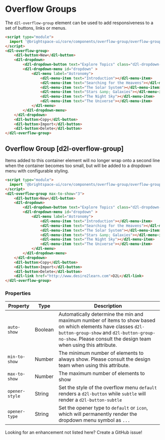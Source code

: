 # Overflow Groups
The `d2l-overflow-group` element can be used to add responsiveness to a set of buttons, links or menus. 

<!-- docs: demo autoSize:false display:block size:medium -->
```html
<script type="module">
  import '@brightspace-ui/core/components/overflow-group/overflow-group.js';
</script>
<d2l-overflow-group>
	<d2l-button>New</d2l-button>
	<d2l-dropdown>
		<d2l-dropdown-button text="Explore Topics" class="d2l-dropdown-opener"></button>
		<d2l-dropdown-menu id="dropdown" >
			<d2l-menu label="Astronomy">
				<d2l-menu-item text="Introduction"></d2l-menu-item>
				<d2l-menu-item text="Searching for the Heavens"></d2l-menu-item>
				<d2l-menu-item text="The Solar System"></d2l-menu-item>
				<d2l-menu-item text="Stars &amp; Galaxies"></d2l-menu-item>
				<d2l-menu-item text="The Night Sky"></d2l-menu-item>
				<d2l-menu-item text="The Universe"></d2l-menu-item>
			</d2l-menu>
		</d2l-dropdown-menu>
	</d2l-dropdown>
	<d2l-button>Copy</d2l-button>
	<d2l-button>Import</d2l-button>
	<d2l-button>Delete</d2l-button>
</d2l-overflow-group>
```

## Overflow Group [d2l-overflow-group]
Items added to this container element will no longer wrap onto a second line when the container becomes too small, but will be added to a dropdown menu with configurable styling.

<!-- docs: demo live name:d2l-overflow-group autoSize:false display:block size:medium -->
```html
<script type="module">
  import '@brightspace-ui/core/components/overflow-group/overflow-group.js';
</script>
<d2l-overflow-group max-to-show="3">
	<d2l-button>New</d2l-button>
	<d2l-dropdown>
		<d2l-dropdown-button text="Explore Topics" class="d2l-dropdown-opener"></button>
		<d2l-dropdown-menu id="dropdown" >
			<d2l-menu label="Astronomy">
				<d2l-menu-item text="Introduction"></d2l-menu-item>
				<d2l-menu-item text="Searching for the Heavens"></d2l-menu-item>
				<d2l-menu-item text="The Solar System"></d2l-menu-item>
				<d2l-menu-item text="Stars &amp; Galaxies"></d2l-menu-item>
				<d2l-menu-item text="The Night Sky"></d2l-menu-item>
				<d2l-menu-item text="The Universe"></d2l-menu-item>
			</d2l-menu>
		</d2l-dropdown-menu>
	</d2l-dropdown>
	<d2l-button>Copy</d2l-button>
	<d2l-button>Import</d2l-button>
	<d2l-button>Delete</d2l-button>
	<d2l-link href="http://www.desire2learn.com">D2L</d2l-link>
</d2l-overflow-group>
```

<!-- docs: start hidden content -->
### Properties

| Property | Type | Description |
|--|--|--|
| `auto-show` | Boolean | Automatically determine the min and maximum number of items to show based on which elements have classes `d2l-button-group-show` and `d2l-button-group-no-show`. Please consult the design team when using this attribute. |
| `min-to-show` | Number | The minimum number of elements to always show. Please consult the design team when using this attribute. |
| `max-to-show` | Number | The maximum number of elements to show |
| `opener-style` | String | Set the style of the overflow menu `default` renders a `d2l-button` while `subtle` will render a `d2l-button-subtle`|
| `opener-type` | String | Set the opener type to `default` or `icon`, which will permanently render the dropdown menu symbol as `...` |

Looking for an enhancement not listed here? Create a GitHub issue!
<!-- docs: end hidden content -->

